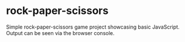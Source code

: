 # rock-paper-scissors

Simple rock-paper-scissors game project showcasing basic JavaScript. Output can be seen via the browser console.
